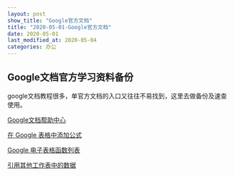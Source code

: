 ```yaml
---
layout: post
show_title: "Google官方文档"
title: "2020-05-01-Google官方文档"
date: 2020-05-01
last_modified_at: 2020-05-04
categories: 办公
---
```


## Google文档官方学习资料备份

google文档教程很多，单官方文档的入口又往往不易找到，这里去做备份及速查使用。

<!--more-->

[Google文档帮助中心](https://support.google.com/docs/?hl=zh-Hans#topic=1382883)

[在 Google 表格中添加公式](https://support.google.com/docs/answer/46977?hl=zh-Hans&ref_topic=1361471)

[Google 电子表格函数列表](https://support.google.com/docs/table/25273?hl=zh-Hans)

[引用其他工作表中的数据](https://support.google.com/docs/answer/75943?hl=zh-Hans&ref_topic=1361471) 